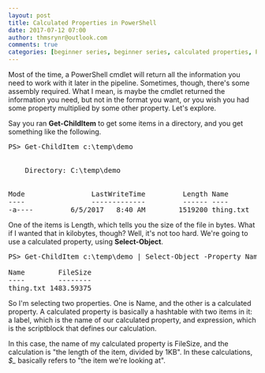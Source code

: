 ```yaml
---
layout: post
title: Calculated Properties in PowerShell
date: 2017-07-12 07:00
author: thmsrynr@outlook.com
comments: true
categories: [beginner series, beginner series, calculated properties, PowerShell, poweshell, select-object]
---
```

Most of the time, a PowerShell cmdlet will return all the information you need to work with it later in the pipeline. Sometimes, though, there's some assembly required. What I mean, is maybe the cmdlet returned the information you need, but not in the format you want, or you wish you had some property multiplied by some other property. Let's explore.

<!--more-->

Say you ran <strong>Get-ChildItem</strong> to get some items in a directory, and you get something like the following.

<pre class="lang:ps decode:true ">PS&gt; Get-ChildItem c:\temp\demo


    Directory: C:\temp\demo


Mode                LastWriteTime         Length Name
----                -------------         ------ ----
-a----         6/5/2017   8:40 AM        1519200 thing.txt</pre>

One of the items is Length, which tells you the size of the file in bytes. What if I wanted that in kilobytes, though? Well, it's not too hard. We're going to use a calculated property, using <strong>Select-Object</strong>.

<pre class="lang:ps decode:true ">PS&gt; Get-ChildItem c:\temp\demo | Select-Object -Property Name, @{label = 'FileSize'; expression = { $_.Length/1KB }}

Name        FileSize
----        --------
thing.txt 1483.59375</pre>

So I'm selecting two properties. One is Name, and the other is a calculated property. A calculated property is basically a hashtable with two items in it: a label, which is the name of our calculated property, and expression, which is the scriptblock that defines our calculation.

In this case, the name of my calculated property is FileSize, and the calculation is "the length of the item, divided by 1KB". In these calculations, <em>$_</em> basically refers to "the item we're looking at".
